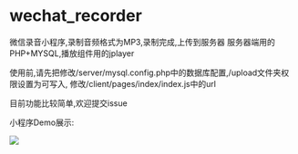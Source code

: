 # wechat_recorder
微信录音小程序,录制音频格式为MP3,录制完成,上传到服务器
服务器端用的PHP+MYSQL,播放组件用的jplayer

使用前,请先把修改/server/mysql.config.php中的数据库配置,/upload文件夹权限设置为可写入,
修改/client/pages/index/index.js中的url

目前功能比较简单,欢迎提交issue

小程序Demo展示:

![](https://blog.haixiaowen.com/qrcode.png)
